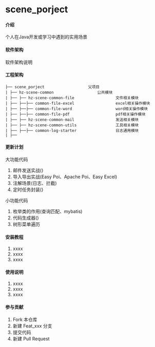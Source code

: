 # scene_porject

#### 介绍
个人在Java开发或学习中遇到的实用场景

#### 软件架构
软件架构说明

#### 工程架构
```
├── scene_porject			        父项目
| ├── hz-scene-common			        公共模块
| ├── ├── hz-scene-common-file                  文件相关模块
| ├── ├──├── common-file-excel                  excel相关操作模块
| ├── ├──├── common-file-word                   word相关操作模块
| ├── ├──├── common-file-pdf                    pdf相关操作模块
| ├── ├── hz-scene-common-mail                  发送相关模块
| ├── ├── hz-scene-common-utils                 工具相关模块
| ├── ├──├── common-log-starter                 日志通用模块                   
| ├──
```

#### 更新计划

大功能代码
1. 邮件发送实战()
2. 导入导出实战(Easy Poi、Apache Poi、Easy Excel)
3. 注解场景(日志、拦截)
4. 定时任务封装()

小功能代码
1. 枚举类的作用(查询匹配、mybatis)
2. 代码生成器()
3. 树形菜单遍历

#### 安装教程

1.  xxxx
2.  xxxx
3.  xxxx

#### 使用说明

1.  xxxx
2.  xxxx
3.  xxxx

#### 参与贡献

1.  Fork 本仓库
2.  新建 Feat_xxx 分支
3.  提交代码
4.  新建 Pull Request